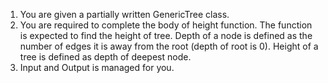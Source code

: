 1. You are given a partially written GenericTree class.
2. You are required to complete the body of height function. The function is expected to find the height of tree. Depth of a node is defined as the number of edges it is away from the root (depth of root is 0). Height of a tree is defined as depth of deepest node.
3. Input and Output is managed for you.

